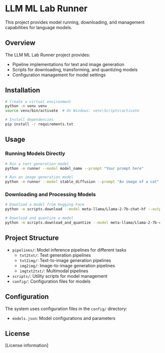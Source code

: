 # LLM ML Lab Runner

This project provides model running, downloading, and management capabilities for language models.

## Overview

The LLM ML Lab Runner project provides:

- Pipeline implementations for text and image generation
- Scripts for downloading, transforming, and quantizing models
- Configuration management for model settings

## Installation

```bash
# Create a virtual environment
python -m venv venv
source venv/bin/activate  # On Windows: venv\Scripts\activate

# Install dependencies
pip install -r requirements.txt
```

## Usage

### Running Models Directly

```bash
# Run a text generation model
python -m runner --model model_name --prompt "Your prompt here"

# Run an image generation model
python -m runner --model stable_diffusion --prompt "An image of a cat" --output cat.png
```

### Downloading and Processing Models

```bash
# Download a model from Hugging Face
python -m scripts.download --model meta-llama/Llama-2-7b-chat-hf --output ./models

# Download and quantize a model
python -m scripts.download_and_quantize --model meta-llama/Llama-2-7b-chat-hf --bits 4
```

## Project Structure

- `pipelines/`: Model inference pipelines for different tasks
  - `txt2txt/`: Text generation pipelines
  - `txt2img/`: Text-to-image generation pipelines
  - `img2img/`: Image-to-image generation pipelines
  - `imgtxt2txt/`: Multimodal pipelines
- `scripts/`: Utility scripts for model management
- `config/`: Configuration files for models

## Configuration

The system uses configuration files in the `config/` directory:

- `models.json`: Model configurations and parameters

## License

[License information]
